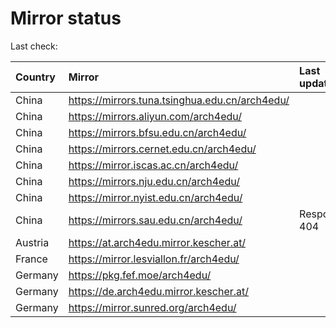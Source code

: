 <script src="./time.js"></script>
# Mirror status
Last check: <script type="text/javascript">localize(1709115619.5157151);</script>

|Country|Mirror|Last update|
|:------|:-----|:----------|
|China|https://mirrors.tuna.tsinghua.edu.cn/arch4edu/|<script type="text/javascript">localize(1709058937);</script>|
|China|https://mirrors.aliyun.com/arch4edu/|<script type="text/javascript">localize(1709102141);</script>|
|China|https://mirrors.bfsu.edu.cn/arch4edu/|<script type="text/javascript">localize(1709058937);</script>|
|China|https://mirrors.cernet.edu.cn/arch4edu/|<script type="text/javascript">localize(1709058937);</script>|
|China|https://mirror.iscas.ac.cn/arch4edu/|<script type="text/javascript">localize(1709058937);</script>|
|China|https://mirrors.nju.edu.cn/arch4edu/|<script type="text/javascript">localize(1709058937);</script>|
|China|https://mirror.nyist.edu.cn/arch4edu/|<script type="text/javascript">localize(1709058937);</script>|
|China|https://mirrors.sau.edu.cn/arch4edu/|Response 404|
|Austria|https://at.arch4edu.mirror.kescher.at/|<script type="text/javascript">localize(1709102141);</script>|
|France|https://mirror.lesviallon.fr/arch4edu/|<script type="text/javascript">localize(1709058937);</script>|
|Germany|https://pkg.fef.moe/arch4edu/|<script type="text/javascript">localize(1709102141);</script>|
|Germany|https://de.arch4edu.mirror.kescher.at/|<script type="text/javascript">localize(1709102141);</script>|
|Germany|https://mirror.sunred.org/arch4edu/|<script type="text/javascript">localize(1709102141);</script>|

<script src="./tablefilter/tablefilter.js"></script>
<script src="./table.js"></script>